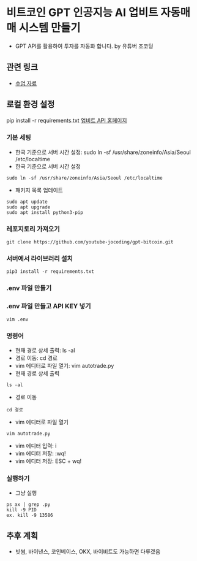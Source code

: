 # 비트코인 GPT 인공지능 AI 업비트 자동매매 시스템 만들기
- GPT API를 활용하여 투자를 자동화 합니다. by 유튜버 조코딩

## 관련 링크
- [수업 자료](https://jocoding.net/bitcoin)

## 로컬 환경 설정
pip install -r requirements.txt
[업비트 API 홈페이지](https://upbit.com/mypage/open_api_management)

### 기본 세팅
- 한국 기준으로 서버 시간 설정: sudo ln -sf /usr/share/zoneinfo/Asia/Seoul /etc/localtime
- 한국 기준으로 서버 시간 설정
```
sudo ln -sf /usr/share/zoneinfo/Asia/Seoul /etc/localtime
```
- 패키지 목록 업데이트
```
sudo apt update
sudo apt upgrade
sudo apt install python3-pip
```
### 레포지토리 가져오기
```
git clone https://github.com/youtube-jocoding/gpt-bitcoin.git
```
### 서버에서 라이브러리 설치
```
pip3 install -r requirements.txt
```
### .env 파일 만들기
### .env 파일 만들고 API KEY 넣기
```
vim .env
```
### 명령어
- 현재 경로 상세 출력: ls -al
- 경로 이동: cd 경로
- vim 에디터로 파일 열기: vim autotrade.py
- 현재 경로 상세 출력
```
ls -al
```
- 경로 이동
```
cd 경로
```
- vim 에디터로 파일 열기
```
vim autotrade.py
```
- vim 에디터 입력: i
- vim 에디터 저장: :wq!
- vim 에디터 저장: ESC + wq!
### 실행하기
- 그냥 실행
```
ps ax | grep .py
kill -9 PID
ex. kill -9 13586
```

## 추후 계획
- 빗썸, 바이낸스, 코인베이스, OKX, 바이비트도 가능하면 다루겠음